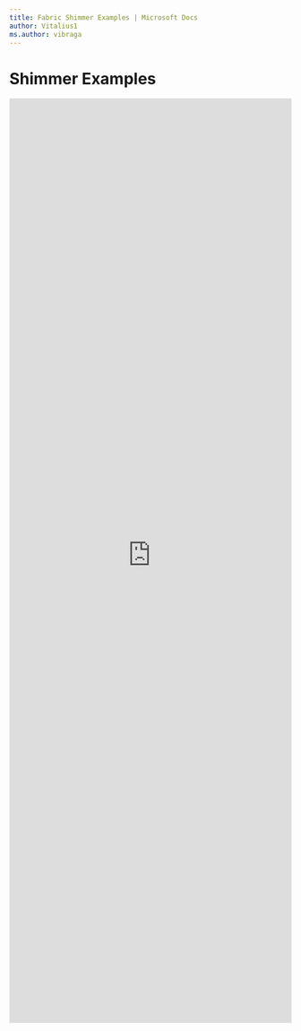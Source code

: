 ```yaml
---
title: Fabric Shimmer Examples | Microsoft Docs
author: Vitalius1
ms.author: vibraga
---
```


# Shimmer Examples

<iframe 
    title='Shimmer Examples'
    src='https://fabricweb.z5.web.core.windows.net/pr-deploy-site/refs/heads/master/fabric-website-resources/dist/index.html#/examples/shimmer?docsExample=true'
    frameborder='no'
    height='1650'
    style='width: 100%;'
>
